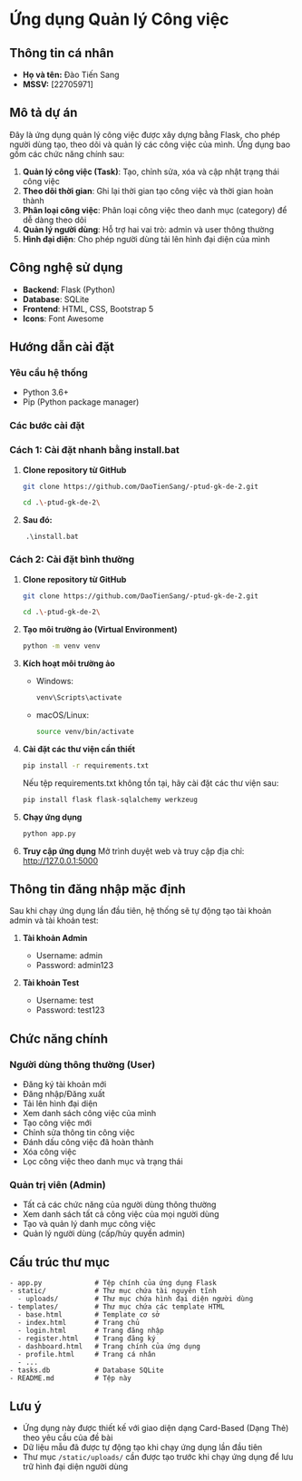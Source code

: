 # Ứng dụng Quản lý Công việc

## Thông tin cá nhân
- **Họ và tên:** Đào Tiến Sang
- **MSSV:** [22705971]

## Mô tả dự án
Đây là ứng dụng quản lý công việc được xây dựng bằng Flask, cho phép người dùng tạo, theo dõi và quản lý các công việc của mình. Ứng dụng bao gồm các chức năng chính sau:

1. **Quản lý công việc (Task)**: Tạo, chỉnh sửa, xóa và cập nhật trạng thái công việc
2. **Theo dõi thời gian**: Ghi lại thời gian tạo công việc và thời gian hoàn thành
3. **Phân loại công việc**: Phân loại công việc theo danh mục (category) để dễ dàng theo dõi
4. **Quản lý người dùng**: Hỗ trợ hai vai trò: admin và user thông thường
5. **Hình đại diện**: Cho phép người dùng tải lên hình đại diện của mình

## Công nghệ sử dụng
- **Backend**: Flask (Python)
- **Database**: SQLite
- **Frontend**: HTML, CSS, Bootstrap 5
- **Icons**: Font Awesome

## Hướng dẫn cài đặt

### Yêu cầu hệ thống
- Python 3.6+
- Pip (Python package manager)

### Các bước cài đặt
### Cách 1: Cài đặt nhanh bằng install.bat
1. **Clone repository từ GitHub**
   ```bash
   git clone https://github.com/DaoTienSang/-ptud-gk-de-2.git

   cd .\-ptud-gk-de-2\
   ```
2.   **Sau đó:**
   ```# Chỉ cần chạy file install.bat
       .\install.bat
   ```
### Cách 2: Cài đặt bình thường
1. **Clone repository từ GitHub**
   ```bash
   git clone https://github.com/DaoTienSang/-ptud-gk-de-2.git

   cd .\-ptud-gk-de-2\

   ```

2. **Tạo môi trường ảo (Virtual Environment)**
   ```bash
   python -m venv venv
   ```

3. **Kích hoạt môi trường ảo**
   - Windows:
     ```bash
     venv\Scripts\activate
     ```
   - macOS/Linux:
     ```bash
     source venv/bin/activate
     ```

4. **Cài đặt các thư viện cần thiết**
   ```bash
   pip install -r requirements.txt
   ```
   
   Nếu tệp requirements.txt không tồn tại, hãy cài đặt các thư viện sau:
   ```bash
   pip install flask flask-sqlalchemy werkzeug
   ```

5. **Chạy ứng dụng**
   ```bash
   python app.py
   ```

6. **Truy cập ứng dụng**
   Mở trình duyệt web và truy cập địa chỉ: http://127.0.0.1:5000

## Thông tin đăng nhập mặc định
Sau khi chạy ứng dụng lần đầu tiên, hệ thống sẽ tự động tạo tài khoản admin và tài khoản test:

1. **Tài khoản Admin**
   - Username: admin
   - Password: admin123

2. **Tài khoản Test**
   - Username: test
   - Password: test123

## Chức năng chính

### Người dùng thông thường (User)
- Đăng ký tài khoản mới
- Đăng nhập/Đăng xuất
- Tải lên hình đại diện
- Xem danh sách công việc của mình
- Tạo công việc mới
- Chỉnh sửa thông tin công việc
- Đánh dấu công việc đã hoàn thành
- Xóa công việc
- Lọc công việc theo danh mục và trạng thái

### Quản trị viên (Admin)
- Tất cả các chức năng của người dùng thông thường
- Xem danh sách tất cả công việc của mọi người dùng
- Tạo và quản lý danh mục công việc
- Quản lý người dùng (cấp/hủy quyền admin)

## Cấu trúc thư mục
```
- app.py             # Tệp chính của ứng dụng Flask
- static/            # Thư mục chứa tài nguyên tĩnh
  - uploads/         # Thư mục chứa hình đại diện người dùng
- templates/         # Thư mục chứa các template HTML
  - base.html        # Template cơ sở
  - index.html       # Trang chủ
  - login.html       # Trang đăng nhập
  - register.html    # Trang đăng ký
  - dashboard.html   # Trang chính của ứng dụng
  - profile.html     # Trang cá nhân
  - ...
- tasks.db           # Database SQLite
- README.md          # Tệp này
```

## Lưu ý
- Ứng dụng này được thiết kế với giao diện dạng Card-Based (Dạng Thẻ) theo yêu cầu của đề bài
- Dữ liệu mẫu đã được tự động tạo khi chạy ứng dụng lần đầu tiên
- Thư mục `/static/uploads/` cần được tạo trước khi chạy ứng dụng để lưu trữ hình đại diện người dùng